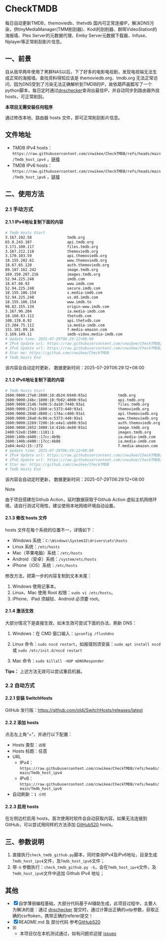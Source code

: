# CheckTMDB

每日自动更新TMDB，themoviedb、thetvdb 国内可正常连接IP，解决DNS污染，供tinyMediaManager(TMM削刮器)、Kodi的刮削器、群晖VideoStation的海报墙、Plex Server的元数据代理、Emby Server元数据下载器、Infuse、Nplayer等正常削刮影片信息。

## 一、前景

自从我早两年使用了黑群NAS以后，下了好多的电影电视剧，发现电视端无法生成正常的海报墙。查找资料得知应该是 themoviedb.org、tmdb.org 无法正常访问，因为DNS受到了污染无法正确解析到TMDB的IP，故依葫芦画瓢写了一个python脚本，每日定时通过[dnschecker](https://dnschecker.org/)查询出最佳IP，并自动同步到路由器外挂hosts，可正常削刮。

**本项目无需安装任何程序**

通过修改本地、路由器 hosts 文件，即可正常削刮影片信息。

## 文件地址

- TMDB IPv4 hosts：`https://raw.githubusercontent.com/cnwikee/CheckTMDB/refs/heads/main/Tmdb_host_ipv4` ，[链接](https://raw.githubusercontent.com/cnwikee/CheckTMDB/refs/heads/main/Tmdb_host_ipv4)
- TMDB IPv6 hosts：`https://raw.githubusercontent.com/cnwikee/CheckTMDB/refs/heads/main/Tmdb_host_ipv6` ，[链接](https://raw.githubusercontent.com/cnwikee/CheckTMDB/refs/heads/main/Tmdb_host_ipv6)

## 二、使用方法

### 2.1 手动方式

#### 2.1.1 IPv4地址复制下面的内容

```bash
# Tmdb Hosts Start
3.167.192.58                tmdb.org
65.8.243.107                api.tmdb.org
3.171.100.117               files.tmdb.org
3.167.212.118               themoviedb.org
3.170.103.59                api.themoviedb.org
18.155.202.61               www.themoviedb.org
18.67.65.120                auth.themoviedb.org
89.187.162.242              image.tmdb.org
169.150.207.216             images.tmdb.org
52.94.225.248               imdb.com
18.67.68.93                 www.imdb.com
52.94.225.248               secure.imdb.com
18.155.186.154              s.media-imdb.com
52.94.225.248               us.dd.imdb.com
18.155.186.154              www.imdb.to
98.82.155.134               origin-www.imdb.com
3.167.90.204                ia.media-imdb.com
18.160.83.112               thetvdb.com
108.139.0.92                api.thetvdb.com
23.204.75.112               ia.media-imdb.com
151.101.89.16               f.media-amazon.com
3.169.149.11                imdb-video.media-imdb.com
# Update time: 2025-07-29T06:29:12+08:00
# IPv4 Update url: https://raw.githubusercontent.com/cnwikee/CheckTMDB/refs/heads/main/Tmdb_host_ipv4
# IPv6 Update url: https://raw.githubusercontent.com/cnwikee/CheckTMDB/refs/heads/main/Tmdb_host_ipv6
# Star me: https://github.com/cnwikee/CheckTMDB
# Tmdb Hosts End

```

该内容会自动定时更新， 数据更新时间：2025-07-29T06:29:12+08:00

#### 2.1.2 IPv6地址复制下面的内容

```bash
# Tmdb Hosts Start
2600:9000:27e0:2000:10:db24:6940:93a1              tmdb.org
2600:9000:24bc:1800:10:fb02:4000:93a1              api.tmdb.org
2600:9000:2146:7e00:5:da10:7440:93a1               files.tmdb.org
2600:9000:27e3:1800:e:5373:440:93a1                themoviedb.org
2600:9000:2848:d800:c:174a:c400:93a1               api.themoviedb.org
2600:9000:28a0:6c00:e:5373:440:93a1                www.themoviedb.org
2600:9000:2269:7200:16:e4a1:eb00:93a1              auth.themoviedb.org
2600:9000:2852:3400:14:41bb:de80:93a1              image.tmdb.org
2400:52e0:1500::1181:1                             images.tmdb.org
2600:140b:d400::17cc:4b9b                          ia.media-imdb.com
2600:140b:d400::17cc:4b88                          ia.media-imdb.com
2a04:4e42:15::272                                  f.media-amazon.com
# Update time: 2025-07-29T06:29:12+08:00
# IPv4 Update url: https://raw.githubusercontent.com/cnwikee/CheckTMDB/refs/heads/main/Tmdb_host_ipv4
# IPv6 Update url: https://raw.githubusercontent.com/cnwikee/CheckTMDB/refs/heads/main/Tmdb_host_ipv6
# Star me: https://github.com/cnwikee/CheckTMDB
# Tmdb Hosts End

```

该内容会自动定时更新， 数据更新时间：2025-07-29T06:29:12+08:00

> [!NOTE]
> 由于项目搭建在Github Aciton，延时数据获取于Github Action 虚拟主机网络环境，请自行测试可用性，建议使用本地网络环境自动设置。

#### 2.1.3 修改 hosts 文件

hosts 文件在每个系统的位置不一，详情如下：

- Windows 系统：`C:\Windows\System32\drivers\etc\hosts`
- Linux 系统：`/etc/hosts`
- Mac（苹果电脑）系统：`/etc/hosts`
- Android（安卓）系统：`/system/etc/hosts`
- iPhone（iOS）系统：`/etc/hosts`

修改方法，把第一步的内容复制到文本末尾：

1. Windows 使用记事本。
2. Linux、Mac 使用 Root 权限：`sudo vi /etc/hosts`。
3. iPhone、iPad 须越狱、Android 必须要 root。

#### 2.1.4 激活生效

大部分情况下是直接生效，如未生效可尝试下面的办法，刷新 DNS：

1. Windows：在 CMD 窗口输入：`ipconfig /flushdns`

2. Linux 命令：`sudo nscd restart`，如报错则须安装：`sudo apt install nscd` 或 `sudo /etc/init.d/nscd restart`

3. Mac 命令：`sudo killall -HUP mDNSResponder`

**Tips：** 上述方法无效可以尝试重启机器。

### 2.2 自动方式

#### 2.2.1 安装 SwitchHosts

GitHub 发行版：https://github.com/oldj/SwitchHosts/releases/latest

#### 2.2.2 添加 hosts

点击左上角“+”，并进行以下配置：

- Hosts 类型：`远程`
- Hosts 标题：任意
- URL
    - IPv4：`https://raw.githubusercontent.com/cnwikee/CheckTMDB/refs/heads/main/Tmdb_host_ipv4`
    - IPv6：`https://raw.githubusercontent.com/cnwikee/CheckTMDB/refs/heads/main/Tmdb_host_ipv6`
- 自动刷新：`1 小时`

#### 2.2.3 启用 hosts

在左侧边栏启用 hosts，首次使用时软件会自动获取内容。如果无法连接到 GitHub，可以尝试用同样的方法添加 [GitHub520](https://github.com/521xueweihan/GitHub520) hosts。

## 三、参数说明

1. 直接执行`check_tmdb_github.py`脚本，同时查询IPv4及IPv6地址，目录生成`Tmdb_host_ipv4`文件，及`Tmdb_host_ipv6`文件；
2. 带`-G` 参数执行：`check_tmdb_github.py -G`，会在`Tmdb_host_ipv4`文件，及`Tmdb_host_ipv6`文件中追加 Github IPv4 地址；

## 其他

- [x] 自学薄弱编程基础，大部分代码基于AI辅助生成，此项目过程中，主要人为解决的是：通过 [dnschecker](https://dnschecker.org/) 提交时，通过计算出正确的udp参数，获取正确的csrftoken，携带正确的referer提交！
- [x] README.md 及 部分代码 参考[GitHub520](https://github.com/521xueweihan/GitHub520)
- [x] * 本项目仅在本机测试通过，如有问题欢迎提 [issues](https://github.com/cnwikee/CheckTMDB/issues/new)
